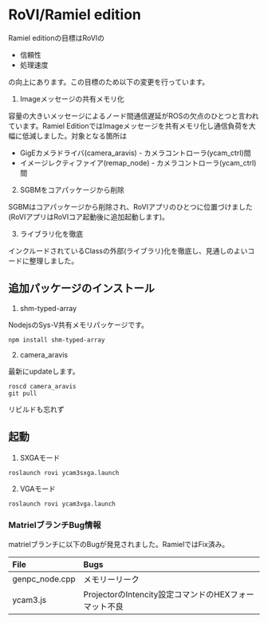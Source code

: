 # RoVI/Ramiel edition

 Ramiel editionの目標はRoVIの
- 信頼性
- 処理速度

の向上にあります。この目標のため以下の変更を行っています。

1. Imageメッセージの共有メモリ化

容量の大きいメッセージによるノード間通信遅延がROSの欠点のひとつと言われています。Ramiel EditionではImageメッセージを共有メモリ化し通信負荷を大幅に低減しました。対象となる箇所は
  - GigEカメラドライバ(camera_aravis) - カメラコントローラ(ycam_ctrl)間
  - イメージレクティファイア(remap_node) - カメラコントローラ(ycam_ctrl)間

2. SGBMをコアパッケージから削除

SGBMはコアパッケージから削除され、RoVIアプリのひとつに位置づけました(RoVIアプリはRoVIコア起動後に追加起動します)。

3. ライブラリ化を徹底

インクルードされているClassの外部(ライブラリ)化を徹底し、見通しのよいコードに整理しました。


## 追加パッケージのインストール

1. shm-typed-array

NodejsのSys-V共有メモリパッケージです。
~~~
npm install shm-typed-array
~~~

2. camera_aravis

最新にupdateします。
~~~
roscd camera_aravis
git pull
~~~
リビルドも忘れず


## 起動

1. SXGAモード
~~~
roslaunch rovi ycam3sxga.launch
~~~

2. VGAモード
~~~
roslaunch rovi ycam3vga.launch
~~~


### MatrielブランチBug情報  
matrielブランチに以下のBugが発見されました。RamielではFix済み。

|File|Bugs|
|:----|:----|
|genpc_node.cpp|メモリーリーク|
|ycam3.js|ProjectorのIntencity設定コマンドのHEXフォーマット不良|
